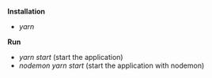 **Installation**

* *yarn*

**Run**
* *yarn start* (start the application)
* *nodemon yarn start* (start the application with nodemon)
